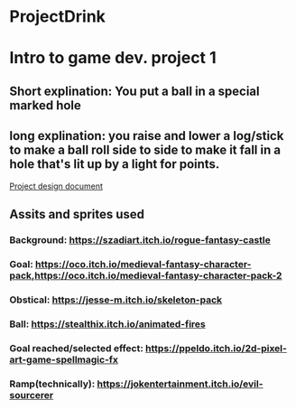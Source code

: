 # ProjectDrink
# Intro to game dev. project 1
## Short explination: You put a ball in a special marked hole
## long explination: you raise and lower a log/stick to make a ball roll side to side to make it fall in a hole that's lit up by a light for points.
[Project design document](https://github.com/Melittlecrazy/ProjectDrink/blob/master/Documentation/DesignDocument.md)




## Assits and sprites used
### Background: https://szadiart.itch.io/rogue-fantasy-castle
### Goal: https://oco.itch.io/medieval-fantasy-character-pack,https://oco.itch.io/medieval-fantasy-character-pack-2 
### Obstical: https://jesse-m.itch.io/skeleton-pack
### Ball: https://stealthix.itch.io/animated-fires
### Goal reached/selected effect: https://ppeldo.itch.io/2d-pixel-art-game-spellmagic-fx
### Ramp(technically): https://jokentertainment.itch.io/evil-sourcerer
